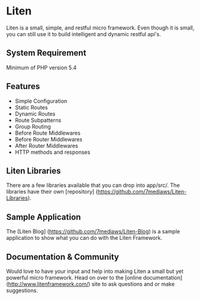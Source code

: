 # Liten
Liten is a small, simple, and restful micro framework. Even though it is small, you can still use it to build 
intelligent and dynamic restful api's.

## System Requirement

Minimum of PHP version 5.4

## Features

* Simple Configuration
* Static Routes
* Dynamic Routes
* Route Subpatterns
* Group Routing
* Before Route Middlewares
* Before Router Middlewares
* After Router Middlewares
* HTTP methods and responses

## Liten Libraries

There are a few libraries available that you can drop into app/src/. The libraries have their 
own [repository] (https://github.com/7mediaws/Liten-Libraries).

## Sample Application

The [Liten Blog] (https://github.com/7mediaws/Liten-Blog) is a sample application to show what you can do with the Liten Framework.

## Documentation & Community

Would love to have your input and help into making Liten a small but yet powerful micro framework. Head on over to 
the [online documentation] (http://www.litenframework.com/) site to ask questions and or make suggestions.